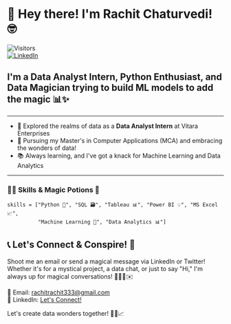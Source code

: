 # 👋 Hey there! I'm Rachit Chaturvedi! 🤓

![Visitors](https://komarev.com/ghpvc/?username=Rachit3&color=green)  
[![LinkedIn](https://img.shields.io/badge/linkedin-%230077B5.svg?style=for-the-badge&logo=linkedin&logoColor=white)](https://www.linkedin.com/in/rachit-chaturvedi-8a442420b/)


## I'm a Data Analyst Intern, Python Enthusiast, and Data Magician trying to build ML models to add the magic 📊✨

---

* 🔭 Explored the realms of data as a **Data Analyst Intern** at Vitara Enterprises
* 🌱 Pursuing my Master's in Computer Applications (MCA) and embracing the wonders of data!
* 📚 Always learning, and I've got a knack for Machine Learning and Data Analytics

---

### 🧙‍♂️ Skills & Magic Potions 🧪

```
skills = ["Python 🐍", "SQL 🗃️", "Tableau 📊", "Power BI 💡", "MS Excel 📈",
          "Machine Learning 🤖", "Data Analytics 📊"]
```


## 📞 Let's Connect & Conspire! 🔮

Shoot me an email or send a magical message via LinkedIn or Twitter! Whether it's for a mystical project, a data chat, or just to say "Hi," I'm always up for magical conversations! 🧙‍♂️🦉✉️

📧 Email: rachitrachit333@gmail.com  
🔮 LinkedIn: [Let's Connect!](https://www.linkedin.com/in/rachit-chaturvedi-8a442420b/)

Let's create data wonders together! 🌟🔮📈
